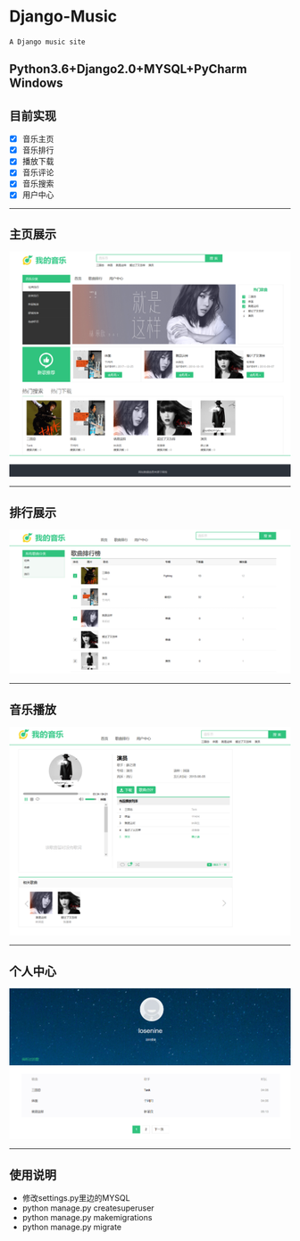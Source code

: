 # Django-Music
`A Django music site`

## Python3.6+Django2.0+MYSQL+PyCharm Windows

## 目前实现
- [x] 音乐主页
- [x] 音乐排行
- [x] 播放下载
- [x] 音乐评论
- [x] 音乐搜索
- [x] 用户中心
- - -
## 主页展示
![](https://github.com/LoseNine/Django-Music/blob/master/utils/1.png)
- - -
## 排行展示
![](https://github.com/LoseNine/Django-Music/blob/master/utils/2.png)
- - -
## 音乐播放
![](https://github.com/LoseNine/Django-Music/blob/master/utils/3.png)
- - -
## 个人中心
![](https://github.com/LoseNine/Django-Music/blob/master/utils/4.png)
- - -
## 使用说明
- 修改settings.py里边的MYSQL
- python manage.py createsuperuser
- python manage.py makemigrations
- python manage.py migrate
